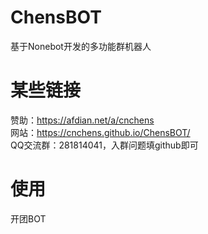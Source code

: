 # ChensBOT
基于Nonebot开发的多功能群机器人

# 某些链接
赞助：https://afdian.net/a/cnchens
<br>
网站：https://cnchens.github.io/ChensBOT/
<br>
QQ交流群：281814041，入群问题填github即可

# 使用
开团BOT
